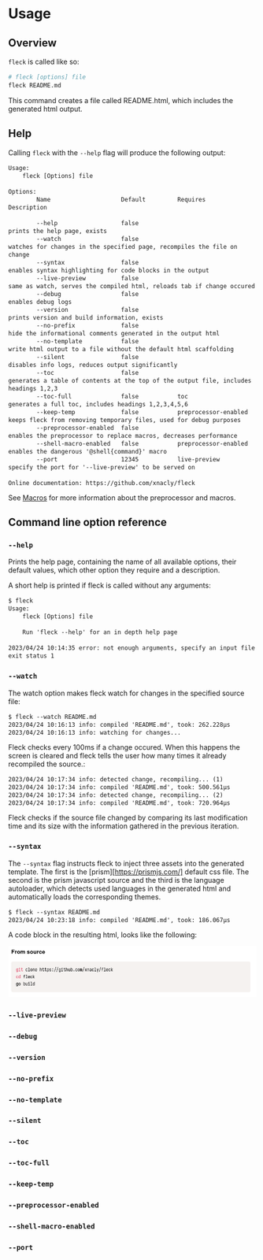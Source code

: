 # Usage

## Overview

`fleck` is called like so:

```bash
# fleck [options] file
fleck README.md
```

This command creates a file called README.html, which includes the generated html output.

## Help

Calling `fleck` with the `--help` flag will produce the following output:

```text
Usage:
    fleck [Options] file

Options:
        Name                    Default         Requires                Description         

        --help                  false                                   prints the help page, exists
        --watch                 false                                   watches for changes in the specified page, recompiles the file on change
        --syntax                false                                   enables syntax highlighting for code blocks in the output
        --live-preview          false                                   same as watch, serves the compiled html, reloads tab if change occured
        --debug                 false                                   enables debug logs  
        --version               false                                   prints version and build information, exists
        --no-prefix             false                                   hide the informational comments generated in the output html
        --no-template           false                                   write html output to a file without the default html scaffolding
        --silent                false                                   disables info logs, reduces output significantly
        --toc                   false                                   generates a table of contents at the top of the output file, includes headings 1,2,3
        --toc-full              false           toc                     generates a full toc, includes headings 1,2,3,4,5,6
        --keep-temp             false           preprocessor-enabled    keeps fleck from removing temporary files, used for debug purposes
        --preprocessor-enabled  false                                   enables the preprocessor to replace macros, decreases performance
        --shell-macro-enabled   false           preprocessor-enabled    enables the dangerous '@shell{command}' macro
        --port                  12345           live-preview            specify the port for '--live-preview' to be served on

Online documentation: https://github.com/xnacly/fleck
```

See [Macros](./Macros.md) for more information about the preprocessor and macros.

## Command line option reference

### `--help`

Prints the help page, containing the name of all available options, their default values, which other option they require and a description.

A short help is printed if fleck is called without any arguments:

```text
$ fleck
Usage:
    fleck [Options] file

    Run 'fleck --help' for an in depth help page
    
2023/04/24 10:14:35 error: not enough arguments, specify an input file
exit status 1
```

### `--watch`

The watch option makes fleck watch for changes in the specified source file:

```text
$ fleck --watch README.md
2023/04/24 10:16:13 info: compiled 'README.md', took: 262.228µs
2023/04/24 10:16:13 info: watching for changes...
```

Fleck checks every 100ms if a change occured.
When this happens the screen is cleared and fleck tells the user how many times it already recompiled the source.:

```text
2023/04/24 10:17:34 info: detected change, recompiling... (1)
2023/04/24 10:17:34 info: compiled 'README.md', took: 500.561µs
2023/04/24 10:17:34 info: detected change, recompiling... (2)
2023/04/24 10:17:34 info: compiled 'README.md', took: 720.964µs
```

Fleck checks if the source file changed by comparing its last modification time and its size with the information gathered in the previous iteration.

### `--syntax`

The `--syntax` flag instructs fleck to inject three assets into the generated template.
The first is the [prism][https://prismjs.com/] default css file. The second is the prism javascript source and the third is the language autoloader, which detects used languages in the generated html and automatically loads the corresponding themes.

```text
$ fleck --syntax README.md
2023/04/24 10:23:18 info: compiled 'README.md', took: 186.067µs
```

A code block in the resulting html, looks like the following:

![syntax-highlighting](./assets/syntax-highlighting.png)

### `--live-preview`
### `--debug`
### `--version`
### `--no-prefix`
### `--no-template`
### `--silent`
### `--toc`
### `--toc-full`
### `--keep-temp`
### `--preprocessor-enabled`
### `--shell-macro-enabled`
### `--port`

